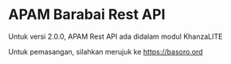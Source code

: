 # APAM Barabai Rest API
Untuk versi 2.0.0, APAM Rest API ada didalam modul KhanzaLITE

Untuk pemasangan, silahkan merujuk ke https://basoro.ord
